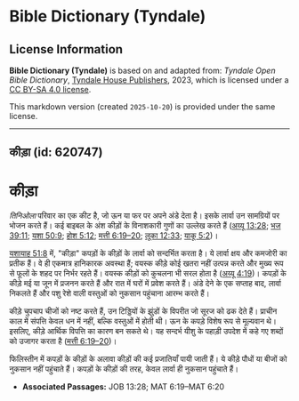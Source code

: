 # Bible Dictionary (Tyndale)

## License Information

**Bible Dictionary (Tyndale)** is based on and adapted from: _Tyndale Open Bible Dictionary_, [Tyndale House Publishers](https://tyndaleopenresources.com/), 2023, which is licensed under a [CC BY-SA 4.0 license](https://creativecommons.org/licenses/by-sa/4.0/legalcode.en).

This markdown version (created `2025-10-20`) is provided under the same license.



--------------------------------

## कीड़ा (id: 620747)

कीड़ा
=====

*तिनिओला* परिवार का एक कीट है, जो ऊन या फर पर अपने अंडे देता है। इसके लार्वा उन सामग्रियों पर भोजन करते हैं। कई बाइबल के अंश कीड़ों के विनाशकारी गुणों का उल्लेख करते हैं ([अय्यू 13:28](https://ref.ly/Job13:28); [भज 39:11](https://ref.ly/Ps39:11); [यशा 50:9](https://ref.ly/Isa50:9); [होश 5:12](https://ref.ly/Hos5:12); [मत्ती 6:19–20](https://ref.ly/Matt6:19-Matt6:20); [लूका 12:33](https://ref.ly/Luke12:33); [याकू 5:2](https://ref.ly/Jas5:2))।

[यशायाह 51:8](https://ref.ly/Isa51:8) में, "कीड़ा" कपड़ों के कीड़ों के लार्वा को सन्दर्भित करता है। ये लार्वा क्षय और कमजोरी का प्रतीक हैं। वे ही एकमात्र हानिकारक अवस्था हैं; वयस्क कीड़े कोई खतरा नहीं उत्पन्न करते और मुख्य रूप से फूलों के शहद पर निर्भर रहते हैं। वयस्क कीड़ों को कुचलना भी सरल होता है ([अय्यू 4:19](https://ref.ly/Job4:19))। कपड़ों के कीड़े मई या जून में प्रजनन करते हैं और रात में घरों में प्रवेश करते हैं। अंडे देने के एक सप्ताह बाद, लार्वा निकलते हैं और पशु रेशे वाली वस्तुओं को नुकसान पहुंचाना आरम्भ करते हैं।

कीड़े चुपचाप चीजों को नष्ट करते हैं, उन टिड्डियों के झुंडों के विपरीत जो सूरज को ढक देते हैं। प्राचीन काल में संपत्ति केवल धन में नहीं, बल्कि वस्तुओं में होती थी। ऊन के कपड़े विशेष रूप से मूल्यवान थे। इसलिए, कीड़े आर्थिक विपत्ति का कारण बन सकते थे। यह सन्दर्भ यीशु के पहाड़ी उपदेश में कहे गए शब्दों को उजागर करता है ([मत्ती 6:19–20](https://ref.ly/Matt6:19-Matt6:20))।

फिलिस्तीन में कपड़ों के कीड़ों के अलावा कीड़ों की कई प्रजातियाँ पायी जाती हैं। ये कीड़े पौधों या बीजों को नुकसान नहीं पहुंचाते हैं। कपड़ों के कीड़ों की तरह, केवल लार्वा ही नुकसान पहुंचाते हैं।

* **Associated Passages:** JOB 13:28; MAT 6:19–MAT 6:20

